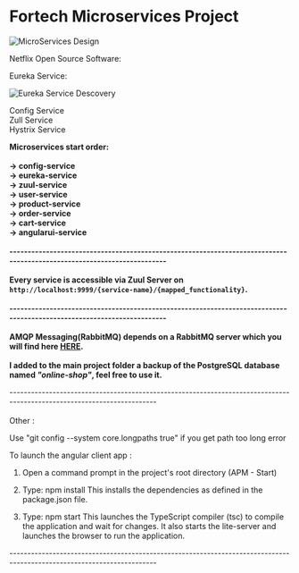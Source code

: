 # Fortech Microservices Project





![MicroServices Design](http://i.imgur.com/xmjojbY.png)


Netflix Open Source Software:

Eureka Service:

![Eureka Service Descovery](http://i.imgur.com/tzN0TVw.jpg)

Config Service
<br>
Zull Service
<br>
Hystrix Service
<br>



**Microservices start order:<br><br>
    -> config-service<br>
    -> eureka-service<br>
    -> zuul-service<br>
    -> user-service<br>
    -> product-service<br>
    -> order-service<br>
    -> cart-service<br>
    -> angularui-service<br><br>
    -----------------------------------------------------------------------------------------------------------------------<br><br>
Every service is accessible via Zuul Server on `http://localhost:9999/{service-name}/{mapped_functionality}`.<br><br>
    -----------------------------------------------------------------------------------------------------------------------<br><br>
AMQP Messaging(RabbitMQ) depends on a RabbitMQ server which you will find here [HERE](https://www.rabbitmq.com).
<br><br>
I added to the main project folder a backup of the PostgreSQL database named _"online-shop"_, feel free to use it.**


-----------------------------------------------------------------------------------------------------------------------<br><br>
Other : 

Use "git config --system core.longpaths true" if you get path too long error


To launch the angular client app : 

1) Open a command prompt in the project's root directory (APM - Start)

2) Type: npm install This installs the dependencies as defined in the package.json file.

3) Type: npm start This launches the TypeScript compiler (tsc) to compile the application and wait for changes. It also starts the lite-server and launches the browser to run the application.

-----------------------------------------------------------------------------------------------------------------------<br><br>
